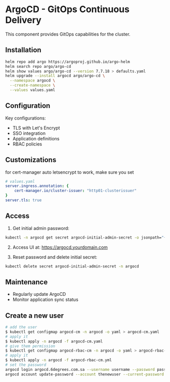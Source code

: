 # ArgoCD - GitOps Continuous Delivery

This component provides GitOps capabilities for the cluster.

## Installation

```bash
helm repo add argo https://argoproj.github.io/argo-helm
helm search repo argo/argo-cd
helm show values argo/argo-cd --version 7.7.18 > defaults.yaml
helm upgrade --install argocd argo/argo-cd \
  --namespace argocd \
  --create-namespace \
  --values values.yaml
```

## Configuration

Key configurations:
- TLS with Let's Encrypt
- SSO integration
- Application definitions
- RBAC policies

## Customizations

for cert-manager auto letsencrypt to work, make sure you set

```yaml
# values.yaml
server.ingress.annotation: {
    cert-manager.io/cluster-issuer: "http01-clusterissuer"
}
server.tls: true
```

## Access

1. Get initial admin password:
```bash
kubectl -n argocd get secret argocd-initial-admin-secret -o jsonpath="{.data.password}" | base64 -d
```

2. Access UI at: https://argocd.yourdomain.com

3. Reset password and delete initial secret:
```bash
kubectl delete secret argocd-initial-admin-secret -n argocd
```

## Maintenance
- Regularly update ArgoCD
- Monitor application sync status

## Create a new user

```bash
# add the user
$ kubectl get configmap argocd-cm -n argocd -o yaml > argocd-cm.yaml
# apply it
$ kubectl apply -n argocd -f argocd-cm.yaml
# give them permission
$ kubectl get configmap argocd-rbac-cm -n argocd -o yaml > argocd-rbac-cm.yml
# apply it
$ kubectl apply -n argocd -f argocd-rbac-cm.yml
# set the password
argocd login argocd.6degrees.com.sa --username username --password password
argocd account update-password --account thenewuser --current-password yourpassword --new-password theirnewpassword
```
